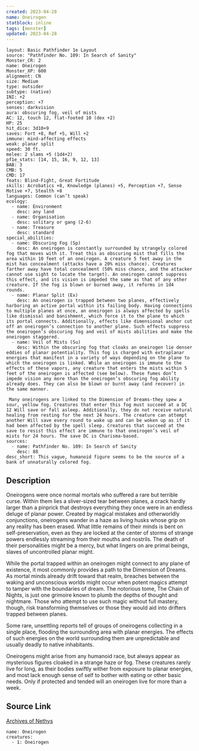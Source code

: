 ```yaml
---
created: 2023-04-28
name: Oneirogen
statblock: inline
tags: [monster]
updated: 2023-04-28
---
```

```statblock
layout: Basic Pathfinder 1e Layout
source: "Pathfinder No. 109: In Search of Sanity"
Monster_CR: 2
name: Oneirogen
Monster_XP: 600
alignment: CN
size: Medium
type: outsider
subtype: (native)
INI: +2
perception: +7
senses: darkvision
aura: obscuring fog, veil of mists
AC: 12, touch 12, flat-footed 10 (dex +2)
HP: 25
hit_dice: 3d10+9
saves: Fort +8, Ref +5, Will +2
immune: mind-affecting effects
weak: planar split
speed: 30 ft.
melee: 2 slams +5 (1d4+2)
pf1e_stats: [14, 15, 16, 9, 12, 13]
BAB: 3
CMB: 5
CMD: 17
feats: Blind-Fight, Great Fortitude
skills: Acrobatics +8, Knowledge (planes) +5, Perception +7, Sense Motive +7, Stealth +8
languages: Common (can’t speak)
ecology:
  - name: Environment
    desc: any land
  - name: Organisation
    desc: solitary or gang (2-6)
  - name: Treasure
    desc: standard
special_abilities:
  - name: Obscuring Fog (Sp)
    desc: An oneirogen is constantly surrounded by strangely colored fog that moves with it. Treat this as obscuring mist that fills the area within 10 feet of an oneirogen. A creature 5 feet away in the mist has concealment (attacks have a 20% miss chance). Creatures farther away have total concealment (50% miss chance, and the attacker cannot use sight to locate the target). An oneirogen cannot suppress this effect, and its vision is impeded the same as that of any other creature. If the fog is blown or burned away, it reforms in 1d4 rounds.
  - name: Planar Split (Ex)
    desc: An oneirogen is trapped between two planes, effectively harboring an active portal within its failing body. Having connections to multiple planes at once, an oneirogen is always affected by spells like dismissal and banishment, which force it to the plane to which its portal connects. Additionally, effects like dimensional anchor cut off an oneirogen’s connection to another plane. Such effects suppress the oneirogen’s obscuring fog and veil of mists abilities and make the oneirogen staggered.
  - name: Veil of Mists (Su)
    desc: Within the obscuring fog that cloaks an oneirogen lie denser eddies of planar potentiality. This fog is charged with extraplanar energies that manifest in a variety of ways depending on the plane to which the oneirogen is linked. While an oneirogen is immune to the effects of these vapors, any creature that enters the mists within 5 feet of the oneirogen is affected (see below). These fumes don’t impede vision any more than the oneirogen’s obscuring fog ability already does. They can also be blown or burnt away (and recover) in the same manner.

 Many oneirogens are linked to the Dimension of Dreams-they spew a sour, yellow fog. Creatures that enter this fog must succeed at a DC 12 Will save or fall asleep. Additionally, they do not receive natural healing from resting for the next 24 hours. The creature can attempt another Will save every round to wake up and can be woken up as if it had been affected by the spell sleep. Creatures that succeed at the save to resist this effect are immune to that oneirogen’s veil of mists for 24 hours. The save DC is Charisma-based.
sources:
  - name: Pathfinder No. 109: In Search of Sanity
    desc: 88
desc_short: This vague, humanoid figure seems to be the source of a bank of unnaturally colored fog.
```
## Description
Oneirogens were once normal mortals who suffered a rare but terrible curse. Within them lies a sliver-sized tear between planes, a crack hardly larger than a pinprick that destroys everything they once were in an endless deluge of planar power. Created by magical mistakes and otherworldly conjunctions, oneirogens wander in a haze as living husks whose grip on any reality has been erased. What little remains of their minds is bent on self-preservation, even as they are locked at the center of storms of strange powers endlessly streaming from their mouths and nostrils. The death of their personalities might be a mercy, but what lingers on are primal beings, slaves of uncontrolled planar might.

While the portal trapped within an oneirogen might connect to any plane of existence, it most commonly provides a path to the Dimension of Dreams. As mortal minds already drift toward that realm, breaches between the waking and unconscious worlds might occur when potent magics attempt to tamper with the boundaries of dream. The notorious tome, The Chain of Nights, is just one grimoire known to plumb the depths of thought and nightmare. Those who attempt to use such magic without full mastery, though, risk transforming themselves or those they would aid into drifters trapped between planes.

Some rare, unsettling reports tell of groups of oneirogens collecting in a single place, flooding the surrounding area with planar energies. The effects of such energies on the world surrounding them are unpredictable and usually deadly to native inhabitants.

Oneirogens might arise from any humanoid race, but always appear as mysterious figures cloaked in a strange haze or fog. These creatures rarely live for long, as their bodies swiftly wither from exposure to planar energies, and most lack enough sense of self to bother with eating or other basic needs. Only if protected and tended will an oneirogen live for more than a week.
## Source Link
[Archives of Nethys](https://aonprd.com/MonsterDisplay.aspx?ItemName=Oneirogen)
```encounter-table
name: Oneirogen
creatures:
  - 1: Oneirogen
```
